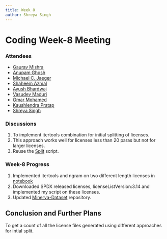 ```yaml
---
title: Week 8
author: Shreya Singh
---
```

<!--
SPDX-License-Identifier: CC-BY-SA-4.0

SPDX-FileCopyrightText: 2021 Shreya Singh <shreya.out@gmail.com>
-->
# Coding Week-8 Meeting
### Attendees

- [Gaurav Mishra ](https://github.com/GMishx)
- [Anupam Ghosh ](https://github.com/ag4ums)
- [Michael C. Jaeger](https://github.com/mcjaeger)
- [Shaheem Azmal ](https://github.com/shaheemazmalmmd)
- [Ayush Bhardwaj ](https://github.com/hastagAB)
- [Vasudev Maduri ](https://github.com/vasudevmaduri)
- [Omar Mohamed ](https://github.com/OmarAbdelSamea)
- [Kaushlendra Pratap ](https://github.com/Kaushl2208)
- [Shreya Singh ](https://github.com/SinghShreya05)


### Discussions
1. To implement itertools combination for initial splitting of licenses.
2. This approach works well for licenses less than 20 paras but not for larger licenses.
3. Reuse the [Split](https://github.com/hastagAB/SPDX-OSS-Dataset/pull/1/commits/24ce5ddc16aa4d23d99c34180994a9dddcb8feca) script.

### Week-8 Progress
1. Implemented itertools and ngram on two different length licenses in [notebook](https://colab.research.google.com/drive/1V_tKjdpfuOqZxIpwYk7MNVZE_sjZYhrK?usp=sharing)
2. Downloaded SPDX released licenses, licenseListVersion:3.14 and implemented my script on these licenses.
3. Updated [Minerva-Dataset](https://github.com/SinghShreya05/Minerva-Dataset-Generation) repository.

## Conclusion and Further Plans
To get a count of all the license files generated using different approaches for intial split. 